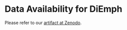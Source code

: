 # Data Availability for DiEmph

Please refer to our [artifact at Zenodo](https://zenodo.org/record/7978808).
